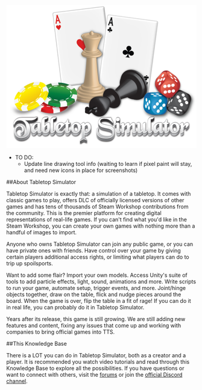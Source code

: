 <center><img src="/img/index/logo.png" alt="Tabletop Simulator", class="borderdisable"></center>

* TO DO:
    * Update line drawing tool info (waiting to learn if pixel paint will stay, and need new icons in place for screenshots)


##About Tabletop Simulator

Tabletop Simulator is exactly that: a simulation of a tabletop. It comes with classic games to play, offers DLC of officially licensed versions of other games and has tens of thousands of Steam Workshop contributions from the community. This is the premier platform for creating digital representations of real-life games. If you can't find what you'd like in the Steam Workshop, you can create your own games with nothing more than a handful of images to import.

Anyone who owns Tabletop Simulator can join any public game, or you can have private ones with friends. Have control over your game by giving certain players additional access rights, or limiting what players can do to trip up spoilsports.

Want to add some flair? Import your own models. Access Unity's suite of tools to add particle effects, light, sound, animations and more. Write scripts to run your game, automate setup, trigger events, and more. Joint/hinge objects together, draw on the table, flick and nudge pieces around the board. When the game is over, flip the table in a fit of rage! If you can do it in real life, you can probably do it in Tabletop Simulator.

Years after its release, this game is still growing. We are still adding new features and content, fixing any issues that come up and working with companies to bring official games into TTS.

##This Knowledge Base

There is a LOT you can do in Tabletop Simulator, both as a creator and a player. It is recommended you watch video tutorials and read through this Knowledge Base to explore all the possibilities. If you have questions or want to connect with others, visit the [forums](http://www.berserk-games.com/forums/) or join the [official Discord channel](https://discord.gg/6bv3rEn).
